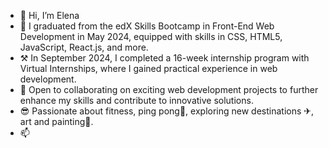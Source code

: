 - 👋 Hi, I’m Elena
- 🌱 I graduated from the edX Skills Bootcamp in Front-End Web Development in May 2024, equipped with skills in CSS, HTML5, JavaScript, React.js, and more.
- ⚒  In September 2024, I completed a 16-week internship program with Virtual Internships, where I gained practical experience in web development.
- 💼 Open to collaborating on exciting web development projects to further enhance my skills and contribute to innovative solutions.
- 😎 Passionate about fitness, ping pong🏓, exploring new destinations ✈, art and painting🎨.
- 📫 

<!---
RusLena/RusLena is a ✨ special ✨ repository because its `README.md` (this file) appears on your GitHub profile.
You can click the Preview link to take a look at your changes.
--->
